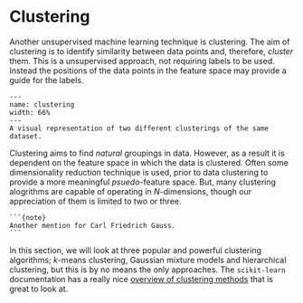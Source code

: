 # Clustering

Another unsupervised machine learning technique is clustering. 
The aim of clustering is to identify similarity between data points and, therefore, *cluster* them. 
This is a unsupervised approach, not requiring labels to be used.
Instead the positions of the data points in the feature space may provide a guide for the labels. 

```{figure} ../images/clustering.png
---
name: clustering
width: 66%
---
A visual representation of two different clusterings of the same dataset.
```

Clustering aims to find *natural* groupings in data. 
However, as a result it is dependent on the feature space in which the data is clustered.
Often some dimensionality reduction technique is used, prior to data clustering to provide a more meaningful *psuedo*-feature space.
But, many clustering alogrithms are capable of operating in *N*-dimensions, though our appreciation of them is limited to two or three. 

````{margin}
```{note}
Another mention for Carl Friedrich Gauss.
```
````
In this section, we will look at three popular and powerful clustering algorithms; *k*-means clustering, Gaussian mixture models and hierarchical clustering, but this is by no means the only approaches.
The `scikit-learn` documentation has a really nice [overview of clustering methods](https://scikit-learn.org/1.5/modules/clustering.html#overview-of-clustering-methods) that is great to look at.